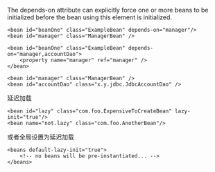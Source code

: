 The depends-on attribute can explicitly force one or more beans to be initialized before the bean using this element is initialized.

```
<bean id="beanOne" class="ExampleBean" depends-on="manager"/>
<bean id="manager" class="ManagerBean" />
```

```
<bean id="beanOne" class="ExampleBean" depends-on="manager,accountDao">
    <property name="manager" ref="manager" />
</bean>

<bean id="manager" class="ManagerBean" />
<bean id="accountDao" class="x.y.jdbc.JdbcAccountDao" />
```



延迟加载

```
<bean id="lazy" class="com.foo.ExpensiveToCreateBean" lazy-init="true"/>
<bean name="not.lazy" class="com.foo.AnotherBean"/>
```

或者全局设置为延迟加载

```
<beans default-lazy-init="true">
    <!-- no beans will be pre-instantiated... -->
</beans>
```





